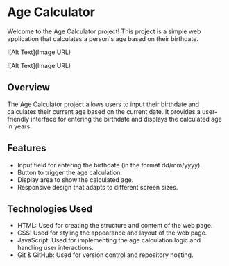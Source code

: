 # Age Calculator

Welcome to the Age Calculator project! This project is a simple web application that calculates a person's age based on their birthdate.

![Alt Text](Image URL)

![Alt Text](Image URL)

## Overview

The Age Calculator project allows users to input their birthdate and calculates their current age based on the current date. It provides a user-friendly interface for entering the birthdate and displays the calculated age in years.

## Features

- Input field for entering the birthdate (in the format dd/mm/yyyy).
- Button to trigger the age calculation.
- Display area to show the calculated age.
- Responsive design that adapts to different screen sizes.

## Technologies Used

- HTML: Used for creating the structure and content of the web page.
- CSS: Used for styling the appearance and layout of the web page.
- JavaScript: Used for implementing the age calculation logic and handling user interactions.
- Git & GitHub: Used for version control and repository hosting.